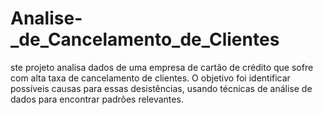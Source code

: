 # Analise-_de_Cancelamento_de_Clientes
ste projeto analisa dados de uma empresa de cartão de crédito que sofre com alta taxa de cancelamento de clientes. O objetivo foi identificar possíveis causas para essas desistências, usando técnicas de análise de dados para encontrar padrões relevantes.
